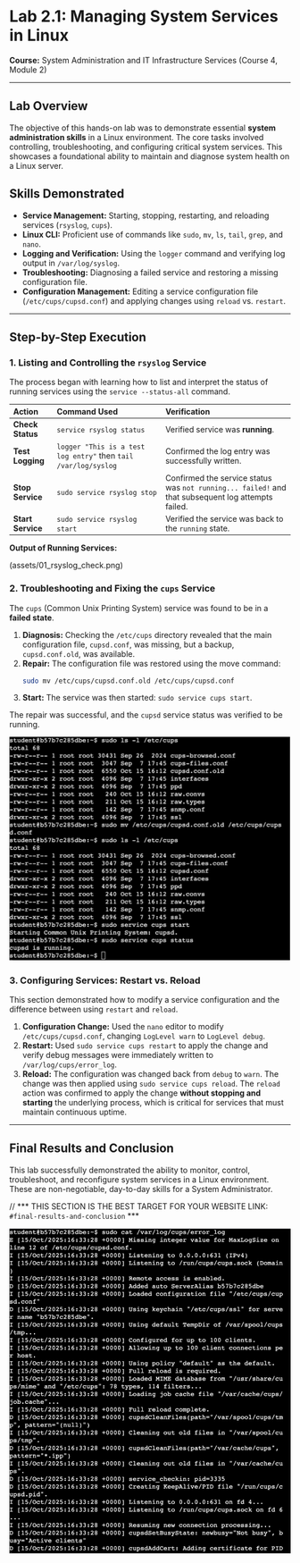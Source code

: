 # Lab 2.1: Managing System Services in Linux

**Course:** System Administration and IT Infrastructure Services (Course 4, Module 2)

---

## Lab Overview

The objective of this hands-on lab was to demonstrate essential **system administration skills** in a Linux environment. The core tasks involved controlling, troubleshooting, and configuring critical system services. This showcases a foundational ability to maintain and diagnose system health on a Linux server.

## Skills Demonstrated

* **Service Management:** Starting, stopping, restarting, and reloading services (`rsyslog`, `cups`).
* **Linux CLI:** Proficient use of commands like `sudo`, `mv`, `ls`, `tail`, `grep`, and `nano`.
* **Logging and Verification:** Using the `logger` command and verifying log output in `/var/log/syslog`.
* **Troubleshooting:** Diagnosing a failed service and restoring a missing configuration file.
* **Configuration Management:** Editing a service configuration file (`/etc/cups/cupsd.conf`) and applying changes using `reload` vs. `restart`.

---

## Step-by-Step Execution

### 1. Listing and Controlling the `rsyslog` Service

The process began with learning how to list and interpret the status of running services using the `service --status-all` command.

| Action | Command Used | Verification |
| :--- | :--- | :--- |
| **Check Status** | `service rsyslog status` | Verified service was **running**. |
| **Test Logging** | `logger "This is a test log entry"` then `tail /var/log/syslog` | Confirmed the log entry was successfully written. |
| **Stop Service** | `sudo service rsyslog stop` | Confirmed the service status was `not running... failed!` and that subsequent log attempts failed. |
| **Start Service** | `sudo service rsyslog start` | Verified the service was back to the `running` state. |

**Output of Running Services:**

(assets/01_rsyslog_check.png)

### 2. Troubleshooting and Fixing the `cups` Service

The `cups` (Common Unix Printing System) service was found to be in a **failed state**.

1.  **Diagnosis:** Checking the `/etc/cups` directory revealed that the main configuration file, `cupsd.conf`, was missing, but a backup, `cupsd.conf.old`, was available.
2.  **Repair:** The configuration file was restored using the move command:
    ```bash
    sudo mv /etc/cups/cupsd.conf.old /etc/cups/cupsd.conf
    ```
3.  **Start:** The service was then started: `sudo service cups start`.

The repair was successful, and the `cupsd` service status was verified to be running.


![Screenshot: Terminal showing the 'cupsd is running' output.](assets/02_cups_fix.png)

### 3. Configuring Services: Restart vs. Reload

This section demonstrated how to modify a service configuration and the difference between using `restart` and `reload`.

1.  **Configuration Change:** Used the `nano` editor to modify `/etc/cups/cupsd.conf`, changing `LogLevel warn` to `LogLevel debug`.
2.  **Restart:** Used `sudo service cups restart` to apply the change and verify debug messages were immediately written to `/var/log/cups/error_log`.
3.  **Reload:** The configuration was changed back from `debug` to `warn`. The change was then applied using `sudo service cups reload`. The `reload` action was confirmed to apply the change **without stopping and starting** the underlying process, which is critical for services that must maintain continuous uptime.

---

## Final Results and Conclusion

This lab successfully demonstrated the ability to monitor, control, troubleshoot, and reconfigure system services in a Linux environment. These are non-negotiable, day-to-day skills for a System Administrator.

// *** THIS SECTION IS THE BEST TARGET FOR YOUR WEBSITE LINK: `#final-results-and-conclusion` ***


![Screenshot: Final status check proving the cups service remained running after the reload action.](assets/03_final_reload.png)
